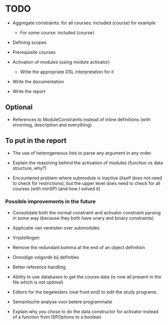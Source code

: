 # TODO

- Aggregate constraints: for all courses: included (course) for example
    - For some course: included (course)

- Defining scopes

- Prerequisite courses

- Activation of modules (using module activator)
    - Write the appropriate DSL interpretation for it

- Write the documentation
- Write the report

## Optional

- References to ModuleConstraints instead of inline definitions (with errormsg, description and everything)

## To put in the report

- The use of heterogeneous lists to parse any argument in any order
- Explain the reasoning behind the activation of modules (function vs data structure, why?)

- Encountered problem where submodule is inactive (itself does not need to check for restrictions), but the upper level
  does need to check for all courses (with minSP) (and how I solved it)

### Possible improvements in the future

- Consolidate both the normal constraint and activator constraint parsing in some way (because they both have unary and
  binary constraints)

- Applicatie van vereisten over submodules

- Vrijstellingen
- Remove the redundant komma at the end of an object definition
- Onnodige volgorde bij definities
- Better reference handling
- Ability to use databases to get the course data (is now all present in the file which is not optimal)
- Editors for the begeleiders (real front end) to edit the study programs.

- Semantische analyse voor betere programmatie

- Explain why you chose to do the data constructor for activator instead of a function from ISPOptions to a boolean